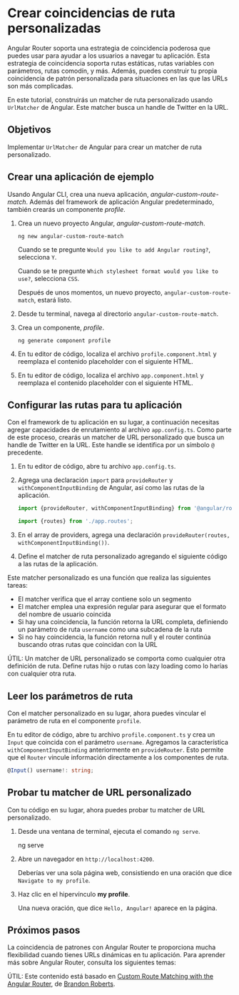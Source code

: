 # Crear coincidencias de ruta personalizadas

Angular Router soporta una estrategia de coincidencia poderosa que puedes usar para ayudar a los usuarios a navegar tu aplicación.
Esta estrategia de coincidencia soporta rutas estáticas, rutas variables con parámetros, rutas comodín, y más.
Además, puedes construir tu propia coincidencia de patrón personalizada para situaciones en las que las URLs son más complicadas.

En este tutorial, construirás un matcher de ruta personalizado usando `UrlMatcher` de Angular.
Este matcher busca un handle de Twitter en la URL.

## Objetivos

Implementar `UrlMatcher` de Angular para crear un matcher de ruta personalizado.

## Crear una aplicación de ejemplo

Usando Angular CLI, crea una nueva aplicación, *angular-custom-route-match*.
Además del framework de aplicación Angular predeterminado, también crearás un componente *profile*.

1. Crea un nuevo proyecto Angular, *angular-custom-route-match*.

    ```shell
    ng new angular-custom-route-match
    ```

    Cuando se te pregunte `Would you like to add Angular routing?`, selecciona `Y`.

    Cuando se te pregunte `Which stylesheet format would you like to use?`, selecciona `CSS`.

    Después de unos momentos, un nuevo proyecto, `angular-custom-route-match`, estará listo.

1. Desde tu terminal, navega al directorio `angular-custom-route-match`.
1. Crea un componente, *profile*.

    ```shell
    ng generate component profile
    ```

1. En tu editor de código, localiza el archivo `profile.component.html` y reemplaza el contenido placeholder con el siguiente HTML.

    <docs-code header="src/app/profile/profile.component.html" path="adev/src/content/examples/routing-with-urlmatcher/src/app/profile/profile.component.html"/>

1. En tu editor de código, localiza el archivo `app.component.html` y reemplaza el contenido placeholder con el siguiente HTML.

    <docs-code header="src/app/app.component.html" path="adev/src/content/examples/routing-with-urlmatcher/src/app/app.component.html"/>

## Configurar las rutas para tu aplicación

Con el framework de tu aplicación en su lugar, a continuación necesitas agregar capacidades de enrutamiento al archivo `app.config.ts`.
Como parte de este proceso, crearás un matcher de URL personalizado que busca un handle de Twitter en la URL.
Este handle se identifica por un símbolo `@` precedente.

1. En tu editor de código, abre tu archivo `app.config.ts`.
1. Agrega una declaración `import` para `provideRouter` y `withComponentInputBinding` de Angular, así como las rutas de la aplicación.

    ```ts
    import {provideRouter, withComponentInputBinding} from '@angular/router';

    import {routes} from './app.routes';
    ```

1. En el array de providers, agrega una declaración `provideRouter(routes, withComponentInputBinding())`.

1. Define el matcher de ruta personalizado agregando el siguiente código a las rutas de la aplicación.

    <docs-code header="src/app/app.routes.ts" path="adev/src/content/examples/routing-with-urlmatcher/src/app/app.routes.ts" visibleRegion="matcher"/>

Este matcher personalizado es una función que realiza las siguientes tareas:

* El matcher verifica que el array contiene solo un segmento
* El matcher emplea una expresión regular para asegurar que el formato del nombre de usuario coincida
* Si hay una coincidencia, la función retorna la URL completa, definiendo un parámetro de ruta `username` como una subcadena de la ruta
* Si no hay coincidencia, la función retorna null y el router continúa buscando otras rutas que coincidan con la URL

ÚTIL: Un matcher de URL personalizado se comporta como cualquier otra definición de ruta. Define rutas hijo o rutas con lazy loading como lo harías con cualquier otra ruta.

## Leer los parámetros de ruta

Con el matcher personalizado en su lugar, ahora puedes vincular el parámetro de ruta en el componente `profile`.

En tu editor de código, abre tu archivo `profile.component.ts` y crea un `Input` que coincida con el parámetro `username`.
Agregamos la característica `withComponentInputBinding` anteriormente
en `provideRouter`. Esto permite que el `Router` vincule información directamente a los componentes de ruta.

```ts
@Input() username!: string;
```

## Probar tu matcher de URL personalizado

Con tu código en su lugar, ahora puedes probar tu matcher de URL personalizado.

1. Desde una ventana de terminal, ejecuta el comando `ng serve`.

    <docs-code language="shell">
    ng serve
    </docs-code>

1. Abre un navegador en `http://localhost:4200`.

    Deberías ver una sola página web, consistiendo en una oración que dice `Navigate to my profile`.

1. Haz clic en el hipervínculo **my profile**.

    Una nueva oración, que dice `Hello, Angular!` aparece en la página.

## Próximos pasos

La coincidencia de patrones con Angular Router te proporciona mucha flexibilidad cuando tienes URLs dinámicas en tu aplicación.
Para aprender más sobre Angular Router, consulta los siguientes temas:

<docs-pill-row>
  <docs-pill href="guide/routing/common-router-tasks" title="Enrutamiento y navegación en la aplicación"/>
  <docs-pill href="api/router/Router" title="Router API"/>
</docs-pill-row>

ÚTIL: Este contenido está basado en [Custom Route Matching with the Angular Router](https://medium.com/@brandontroberts/custom-route-matching-with-the-angular-router-fbdd48665483), de [Brandon Roberts](https://twitter.com/brandontroberts).
